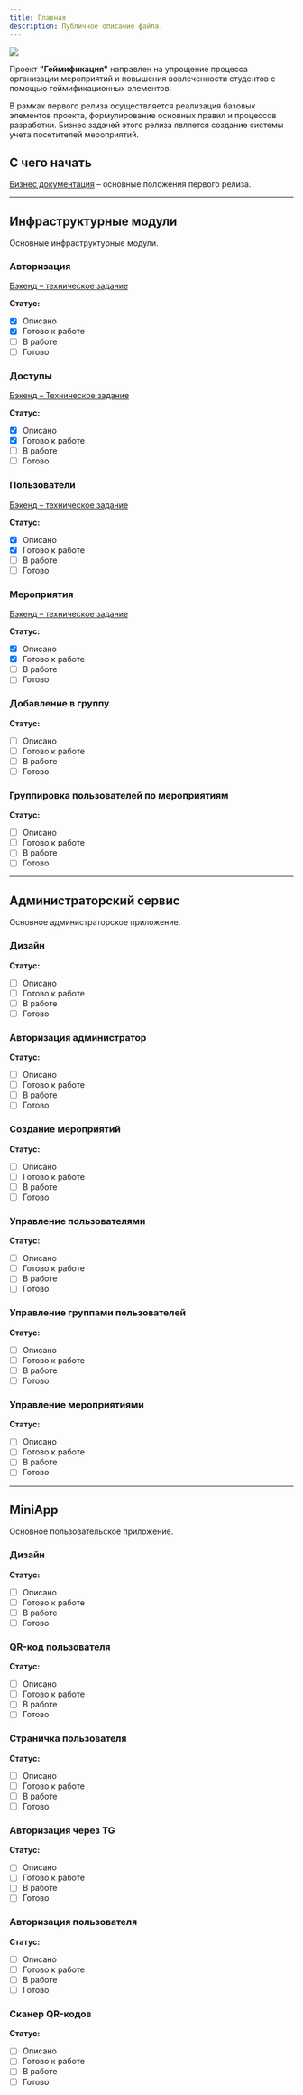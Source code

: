 ```yaml
---
title: Главная
description: Публичное описание файла.
---
```

![](assets/header1.png)

Проект **"Геймификация"** направлен на упрощение процесса организации мероприятий и повышения вовлеченности студентов с помощью геймификационных элементов.

В рамках первого релиза осуществляется реализация базовых элементов проекта, формулирование основных правил и процессов разработки. Бизнес задачей этого релиза является создание системы учета посетителей мероприятий.

## С чего начать

[Бизнес документация](Бизнес%20документация.md) – основные положения первого релиза.

---
## Инфраструктурные модули
Основные инфраструктурные модули.

### Авторизация
[Бэкенд – техническое задание](Авторизация/Бэкенд%20–%20техническое%20задание.md)

**Статус:**
- [x] Описано
- [x] Готово к работе
- [ ] В работе
- [ ] Готово
### Доступы
[Бэкенд – Техническое задание](Доступы/Бэкенд%20–%20Техническое%20задание.md)

**Статус:**
- [x] Описано
- [x] Готово к работе
- [ ] В работе
- [ ] Готово
### Пользователи
[Бэкенд – техническое задание](Пользователи/Бэкенд%20–%20техническое%20задание.md)

**Статус:**
- [x] Описано
- [x] Готово к работе
- [ ] В работе
- [ ] Готово

### Мероприятия
[Бэкенд – техническое задание](Мероприятия/Бэкенд%20–%20техническое%20задание.md)

**Статус:**
- [x] Описано
- [x] Готово к работе
- [ ] В работе
- [ ] Готово

### Добавление в группу

**Статус:**
- [ ] Описано
- [ ] Готово к работе
- [ ] В работе
- [ ] Готово

### Группировка пользователей по мероприятиям

**Статус:**
- [ ] Описано
- [ ] Готово к работе
- [ ] В работе
- [ ] Готово

---
## Администраторский сервис
Основное администраторское приложение.

### Дизайн

**Статус:**
- [ ] Описано
- [ ] Готово к работе
- [ ] В работе
- [ ] Готово

### Авторизация администратор

**Статус:**
- [ ] Описано
- [ ] Готово к работе
- [ ] В работе
- [ ] Готово

### Создание мероприятий

**Статус:**
- [ ] Описано
- [ ] Готово к работе
- [ ] В работе
- [ ] Готово

### Управление пользователями

**Статус:**
- [ ] Описано
- [ ] Готово к работе
- [ ] В работе
- [ ] Готово

### Управление группами пользователей

**Статус:**
- [ ] Описано
- [ ] Готово к работе
- [ ] В работе
- [ ] Готово

### Управление мероприятиями

**Статус:**
- [ ] Описано
- [ ] Готово к работе
- [ ] В работе
- [ ] Готово

---
## MiniApp
Основное пользовательское приложение.

### Дизайн

**Статус:**
- [ ] Описано
- [ ] Готово к работе
- [ ] В работе
- [ ] Готово

### QR-код пользователя

**Статус:**
- [ ] Описано
- [ ] Готово к работе
- [ ] В работе
- [ ] Готово

### Страничка пользователя

**Статус:**
- [ ] Описано
- [ ] Готово к работе
- [ ] В работе
- [ ] Готово

### Авторизация через TG

**Статус:**
- [ ] Описано
- [ ] Готово к работе
- [ ] В работе
- [ ] Готово

### Авторизация пользователя

**Статус:**
- [ ] Описано
- [ ] Готово к работе
- [ ] В работе
- [ ] Готово

### Сканер QR-кодов

**Статус:**
- [ ] Описано
- [ ] Готово к работе
- [ ] В работе
- [ ] Готово
